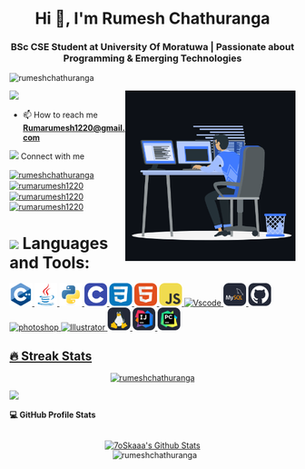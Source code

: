 <h1 align="center">Hi 👋, I'm Rumesh Chathuranga</h1>
<h3 align="center">BSc CSE Student at University Of Moratuwa | Passionate about Programming & Emerging Technologies</h3>

<p align="left"> <img src="https://komarev.com/ghpvc/?username=rumeshchathuranga&label=Profile%20views&color=0e75b6&style=flat" alt="rumeshchathuranga" /> </p>
<p><img align="right" src="https://raw.githubusercontent.com/SubhadeepZilong/SubhadeepZilong/main/icons/animation_500_kxa883sd.gif" alt="SubhadeepZilong" height="300" width="300"/></p>

<a href="https://github.com/DenverCoder1/readme-typing-svg"><img src="https://readme-typing-svg.herokuapp.com?lines=Computer+Science+Engineering+Student;Aspiring+Developer;Always+learning+new+things&center=true&width=500&height=50"></a>

- 📫 How to reach me **Rumarumesh1220@gmail.com**

<img src="https://media.giphy.com/media/iY8CRBdQXODJSCERIr/giphy.gif" width="30px"> Connect with me

<p align="left">
<a href="https://linkedin.com/in/rumeshchathuranga" target="blank"><img align="center" src="https://raw.githubusercontent.com/rahuldkjain/github-profile-readme-generator/master/src/images/icons/Social/linked-in-alt.svg" alt="rumeshchathuranga" height="30" width="40" /></a>
<a href="https://fb.com/rumarumesh1220" target="blank"><img align="center" src="https://raw.githubusercontent.com/rahuldkjain/github-profile-readme-generator/master/src/images/icons/Social/facebook.svg" alt="rumarumesh1220" height="30" width="40" /></a>
<a href="https://instagram.com/rumarumesh1220" target="blank"><img align="center" src="https://raw.githubusercontent.com/rahuldkjain/github-profile-readme-generator/master/src/images/icons/Social/instagram.svg" alt="rumarumesh1220" height="30" width="40" /></a>
<a href="https://www.hackerrank.com/rumarumesh1220" target="blank"><img align="center" src="https://raw.githubusercontent.com/rahuldkjain/github-profile-readme-generator/master/src/images/icons/Social/hackerrank.svg" alt="rumarumesh1220" height="30" width="40" /></a>
</p>

# <img src = "https://media2.giphy.com/media/QssGEmpkyEOhBCb7e1/giphy.gif?cid=ecf05e47a0n3gi1bfqntqmob8g9aid1oyj2wr3ds3mg700bl&rid=giphy.gif" width = 32px> Languages and Tools:

<a href="#" target="_blank" rel="noreferrer"> <img src="https://raw.githubusercontent.com/devicons/devicon/master/icons/cplusplus/cplusplus-original.svg" alt="cplusplus" width="40" height="40"/>  <a href="#" target="_blank" rel="noreferrer"> <img src="https://raw.githubusercontent.com/devicons/devicon/master/icons/java/java-original.svg" alt="java" width="40" height="40"/> 
<a href="#" target="_blank" rel="noreferrer"> <img src="https://raw.githubusercontent.com/devicons/devicon/master/icons/python/python-original.svg" alt="python" width="40" height="40"/> 
<a href="#" target="_blank" rel="noreferrer"> <img src="https://github.com/tandpfun/skill-icons/blob/main/icons/C.svg" alt="c" width="40" height="40"/> 
<a href="#" target="_blank" rel="noreferrer"> <img src="https://github.com/tandpfun/skill-icons/blob/main/icons/CSS.svg" alt="css" width="40" height="40"/> 
<a href="#" target="_blank" rel="noreferrer"> <img src="https://github.com/tandpfun/skill-icons/blob/main/icons/HTML.svg" alt="html" width="40" height="40"/> 
<a href="#" target="_blank" rel="noreferrer"> <img src="https://github.com/tandpfun/skill-icons/blob/main/icons/JavaScript.svg" alt="javascript" width="40" height="40"/>
<a href="#" target="_blank" rel="noreferrer"> <img src="https://github.com/RumeshChathuranga/skill-icons-for-readme/blob/main/icons/VSCode-Dark.svg" alt="Vscode" width="40" height="40"/> 
<a href="#" target="_blank" rel="noreferrer"> <img src="https://github.com/tandpfun/skill-icons/blob/main/icons/MySQL-Dark.svg" alt="mysql" width="40" height="40"/> 
<a href="#" target="_blank" rel="noreferrer"> <img src="https://github.com/tandpfun/skill-icons/blob/main/icons/Github-Dark.svg" alt="github" width="40" height="40"/> 
<a href="#" target="_blank" rel="noreferrer"> <img src="https://github.com/Scar1109/skill-icons/blob/main/icons/Photoshop.svg" alt="photoshop" width="40" height="40"/> 
<a href="#" target="_blank" rel="noreferrer"> <img src="https://github.com/Scar1109/skill-icons/blob/main/icons/Illustrator.svg" alt="Illustrator" width="40" height="40"/> 
<a href="#" target="_blank" rel="noreferrer"> <img src="https://github.com/tandpfun/skill-icons/blob/main/icons/Linux-Dark.svg" alt="linux" width="40" height="40"/> 
<a href="#" target="_blank" rel="noreferrer"> <img src="https://github.com/tandpfun/skill-icons/blob/main/icons/Idea-Dark.svg" alt="Intelej-idea" width="40" height="40"/> 
<a href="#" target="_blank" rel="noreferrer"> <img src="https://github.com/tandpfun/skill-icons/blob/main/icons/PyCharm-Dark.svg" alt="pycharm" width="40" height="40"/>


## 🔥 Streak Stats

<p align="center"><img  src="https://github-readme-streak-stats.herokuapp.com/?user=rumeshchathuranga&theme=algolia&hide_border=false" alt="rumeshchathuranga" /></p>

<img src="https://user-images.githubusercontent.com/73097560/115834477-dbab4500-a447-11eb-908a-139a6edaec5c.gif"></a>

 <summary><b>💻 GitHub Profile Stats</b></summary>
  <br/>
  <p align="center">
    <a href="https://github.com/anuraghazra/github-readme-stats"><img alt="7oSkaaa's Github Stats" src="https://github-readme-stats.vercel.app/api?username=rumeshchathuranga&show_icons=true&count_private=true&theme=algolia" height="192px"/></a>
<br/>
  &nbsp;
	  <img src="https://github-readme-stats.vercel.app/api/top-langs?username=rumeshchathuranga&langs_count=10&show_icons=true&locale=en&layout=compact&theme=algolia" alt="rumeshchathuranga" height="192px"/>
  <br/>
  
  </p>

<!-- -## :Trophy: Git profile Trophies

<p align="center"> <a href="https://github.com/ryo-ma/github-profile-trophy"><img src="https://github-profile-trophy.vercel.app/?username=rumeshchathuranga&layout=compact&theme=algolia" alt="rumeshchathuranga" /></a> </p>- -->

